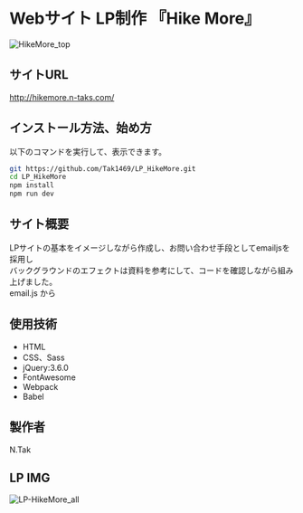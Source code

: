 # Webサイト LP制作 『Hike More』
![HikeMore_top](https://user-images.githubusercontent.com/123624951/215268626-66883486-4e23-473b-bdc1-5e9c9fb316d0.png)
## サイトURL
http://hikemore.n-taks.com/
## インストール方法、始め方
以下のコマンドを実行して、表示できます。

```bash
git https://github.com/Tak1469/LP_HikeMore.git
cd LP_HikeMore
npm install
npm run dev
```

## サイト概要


LPサイトの基本をイメージしながら作成し、お問い合わせ手段としてemailjsを採用し
<br>
バックグラウンドのエフェクトは資料を参考にして、コードを確認しながら組み上げました。
<br>
email.js から


## 使用技術
-   HTML
-   CSS、Sass
-   jQuery:3.6.0
-   FontAwesome
-   Webpack
-   Babel

## 製作者
N.Tak
## LP IMG
![LP-HikeMore_all](https://user-images.githubusercontent.com/123624951/215268858-d983d408-6b95-434a-9e59-59ed462756ac.png)

